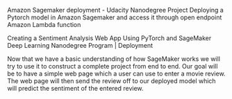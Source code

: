 
Amazon Sagemaker deployment - Udacity Nanodegree Project
Deploying a Pytorch model in Amazon Sagemaker and access it through open endpoint Amazon Lambda function

Creating a Sentiment Analysis Web App
Using PyTorch and SageMaker
Deep Learning Nanodegree Program | Deployment

Now that we have a basic understanding of how SageMaker works we will try to use it to construct a complete project from end to end. Our goal will be to have a simple web page which a user can use to enter a movie review. The web page will then send the review off to our deployed model which will predict the sentiment of the entered review.
